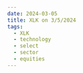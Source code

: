```yaml
---
date: 2024-03-05
title: XLK on 3/5/2024
tags: 
  - XLK
  - technology
  - select
  - sector
  - equities
---
```

<div class="post">
<snapshot-grid 
    :reports="['2024/03/04/CTA/XLK', '2024/03/05/CTA/XLK', '2024/03/05/MTP/XLK']"
    chart="2024/03/05/Chart/XLK"
/>
<p>

</p>
<p>

</p>
</div>